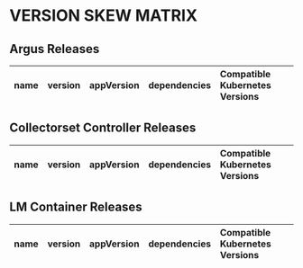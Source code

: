 # VERSION SKEW MATRIX
## Argus Releases
| name | version | appVersion | dependencies | Compatible Kubernetes Versions |
| :---- | :---- | :---- | :---- | :---- |

## Collectorset Controller Releases
| name | version | appVersion | dependencies | Compatible Kubernetes Versions |
| :---- | :---- | :---- | :---- | :---- |

## LM Container Releases
| name | version | appVersion | dependencies | Compatible Kubernetes Versions |
| :---- | :---- | :---- | :---- | :---- |
